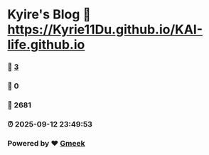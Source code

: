 # Kyire's Blog :link: https://Kyrie11Du.github.io/KAI-life.github.io 
### :page_facing_up: [3](https://Kyrie11Du.github.io/KAI-life.github.io/tag.html) 
### :speech_balloon: 0 
### :hibiscus: 2681 
### :alarm_clock: 2025-09-12 23:49:53 
### Powered by :heart: [Gmeek](https://github.com/Meekdai/Gmeek)
